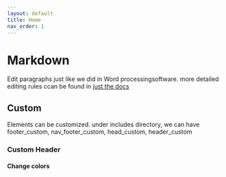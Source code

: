 ```yaml
---
layout: default
title: Home
nav_order: 1
---
```


# Markdown

Edit paragraphs just like we did in Word processingsoftware. more detailed editing rules ccan be found in [just the docs](https://just-the-docs.github.io/just-the-docs/docs/ui-components/typography/)



## Custom

Elements can be customized. under includes directory, we can have footer_custom, nav_footer_custom, head_custom, header_custom



### Custom Header


#### Change colors